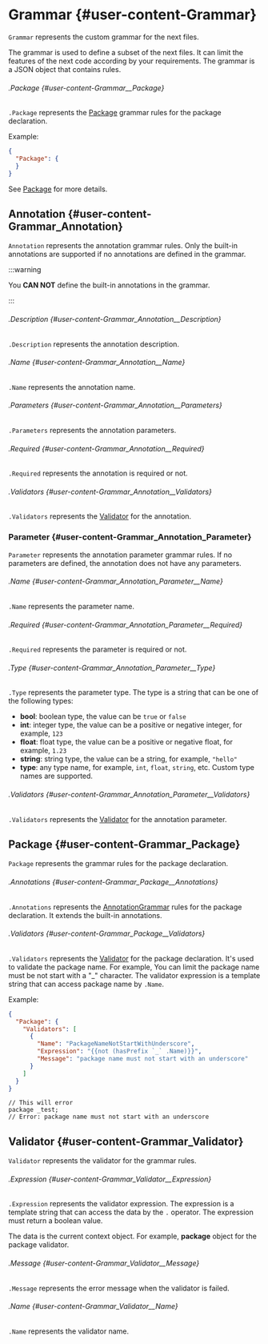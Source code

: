 # Grammar {#user-content-Grammar}

`Grammar` represents the custom grammar for the next files.

The grammar is used to define a subset of the next files. It can limit the features of the next code according by your requirements. The grammar is a JSON object that contains rules.

###### .Package {#user-content-Grammar__Package}
<div className="property-container">

`.Package` represents the [Package](#user-content-Grammar_Package) grammar rules for the package declaration.

Example:

```json
{
  "Package": {
  }
}
```

See [Package](#user-content-Grammar_Package) for more details.

</div>

## Annotation {#user-content-Grammar_Annotation}

`Annotation` represents the annotation grammar rules. Only the built-in annotations are supported if no annotations are defined in the grammar.

:::warning

You **CAN NOT** define the built-in annotations in the grammar.

:::

###### .Description {#user-content-Grammar_Annotation__Description}
<div className="property-container">

`.Description` represents the annotation description.

</div>

###### .Name {#user-content-Grammar_Annotation__Name}
<div className="property-container">

`.Name` represents the annotation name.

</div>

###### .Parameters {#user-content-Grammar_Annotation__Parameters}
<div className="property-container">

`.Parameters` represents the annotation parameters.

</div>

###### .Required {#user-content-Grammar_Annotation__Required}
<div className="property-container">

`.Required` represents the annotation is required or not.

</div>

###### .Validators {#user-content-Grammar_Annotation__Validators}
<div className="property-container">

`.Validators` represents the [Validator](#user-content-Grammar_Validator) for the annotation.

</div>

### Parameter {#user-content-Grammar_Annotation_Parameter}

`Parameter` represents the annotation parameter grammar rules. If no parameters are defined, the annotation does not have any parameters.

###### .Name {#user-content-Grammar_Annotation_Parameter__Name}
<div className="property-container">

`.Name` represents the parameter name.

</div>

###### .Required {#user-content-Grammar_Annotation_Parameter__Required}
<div className="property-container">

`.Required` represents the parameter is required or not.

</div>

###### .Type {#user-content-Grammar_Annotation_Parameter__Type}
<div className="property-container">

`.Type` represents the parameter type. The type is a string that can be one of the following types:

- **bool**: boolean type, the value can be `true` or `false`
- **int**: integer type, the value can be a positive or negative integer, for example, `123`
- **float**: float type, the value can be a positive or negative float, for example, `1.23`
- **string**: string type, the value can be a string, for example, `"hello"`
- **type**: any type name, for example, `int`, `float`, `string`, etc. Custom type names are supported.

</div>

###### .Validators {#user-content-Grammar_Annotation_Parameter__Validators}
<div className="property-container">

`.Validators` represents the [Validator](#user-content-Grammar_Validator) for the annotation parameter.

</div>

## Package {#user-content-Grammar_Package}

`Package` represents the grammar rules for the package declaration.

###### .Annotations {#user-content-Grammar_Package__Annotations}
<div className="property-container">

`.Annotations` represents the [AnnotationGrammar](#user-content-Grammar_Annotation) rules for the package declaration. It extends the built-in annotations.

</div>

###### .Validators {#user-content-Grammar_Package__Validators}
<div className="property-container">

`.Validators` represents the [Validator](#user-content-Grammar_Validator) for the package declaration. It's used to validate the package name. For example, You can limit the package name must be not start with a "_" character. The validator expression is a template string that can access package name by `.Name`.

Example:

```json
{
  "Package": {
    "Validators": [
      {
        "Name": "PackageNameNotStartWithUnderscore",
        "Expression": "{{not (hasPrefix `_` .Name)}}",
        "Message": "package name must not start with an underscore"
      }
    ]
  }
}
```

```next
// This will error
package _test;
// Error: package name must not start with an underscore
```

</div>

## Validator {#user-content-Grammar_Validator}

`Validator` represents the validator for the grammar rules.

###### .Expression {#user-content-Grammar_Validator__Expression}
<div className="property-container">

`.Expression` represents the validator expression. The expression is a template string that can access the data by the `.` operator. The expression must return a boolean value.

The data is the current context object. For example, **package** object for the package validator.

</div>

###### .Message {#user-content-Grammar_Validator__Message}
<div className="property-container">

`.Message` represents the error message when the validator is failed.

</div>

###### .Name {#user-content-Grammar_Validator__Name}
<div className="property-container">

`.Name` represents the validator name.

</div>

